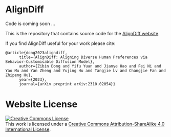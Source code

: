 # AlignDiff

Code is coming soon ...

This is the repository that contains source code for the [AlignDiff website](https://aligndiff.github.io).

If you find AlignDiff useful for your work please cite:
```
@article{dong2023aligndiff,
      title={AlignDiff: Aligning Diverse Human Preferences via Behavior-Customisable Diffusion Model}, 
      author={Zibin Dong and Yifu Yuan and Jianye Hao and Fei Ni and Yao Mu and Yan Zheng and Yujing Hu and Tangjie Lv and Changjie Fan and Zhipeng Hu},
      year={2023},
      journal={arXiv preprint arXiv:2310.02054}}
```

# Website License
<a rel="license" href="http://creativecommons.org/licenses/by-sa/4.0/"><img alt="Creative Commons License" style="border-width:0" src="https://i.creativecommons.org/l/by-sa/4.0/88x31.png" /></a><br />This work is licensed under a <a rel="license" href="http://creativecommons.org/licenses/by-sa/4.0/">Creative Commons Attribution-ShareAlike 4.0 International License</a>.
